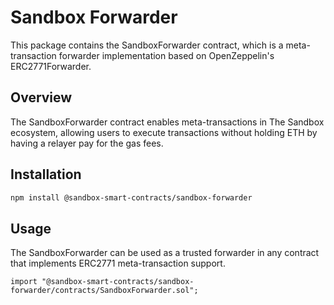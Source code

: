 # Sandbox Forwarder

This package contains the SandboxForwarder contract, which is a meta-transaction forwarder implementation based on OpenZeppelin's ERC2771Forwarder.

## Overview

The SandboxForwarder contract enables meta-transactions in The Sandbox ecosystem, allowing users to execute transactions without holding ETH by having a relayer pay for the gas fees.

## Installation

```bash
npm install @sandbox-smart-contracts/sandbox-forwarder
```

## Usage

The SandboxForwarder can be used as a trusted forwarder in any contract that implements ERC2771 meta-transaction support.

```solidity
import "@sandbox-smart-contracts/sandbox-forwarder/contracts/SandboxForwarder.sol";
```
